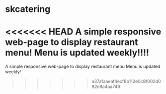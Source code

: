# skcatering
<<<<<<< HEAD
A simple responsive web-page to display restaurant menu!
Menu is updated weekly!!!!
=======
A simple responsive web-page to display restaurant menu
Menu is updated weekly!
>>>>>>> a37afaaeaf4ecf8b112e0c8f002d082e8a4aa746
